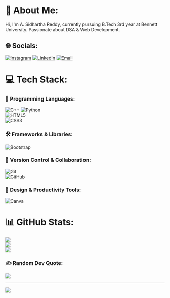 # 💫 About Me:
Hi, I'm A. Sidhartha Reddy, currently pursuing B.Tech 3rd year at Bennett University. Passionate about DSA & Web Development.

## 🌐 Socials:
[![Instagram](https://img.shields.io/badge/Instagram-%23E4405F.svg?logo=Instagram&logoColor=white)](https://www.instagram.com/sidhartha_reddy_24/) 
[![LinkedIn](https://img.shields.io/badge/LinkedIn-%230077B5.svg?logo=linkedin&logoColor=white)](https://www.linkedin.com/in/sidhartha-reddy-a3b0b325b/) 
[![Email](https://img.shields.io/badge/Email-D14836?logo=gmail&logoColor=white)](mailto:sidharthareddy246@gmail.com) 

# 💻 Tech Stack:
### 🚀 Programming Languages:
![C++](https://img.shields.io/badge/c++-%2300599C.svg?style=for-the-badge&logo=c%2B%2B&logoColor=white) 
![Python](https://img.shields.io/badge/python-3670A0?style=for-the-badge&logo=python&logoColor=ffdd54)  
![HTML5](https://img.shields.io/badge/html5-%23E34F26.svg?style=for-the-badge&logo=html5&logoColor=white)  
![CSS3](https://img.shields.io/badge/css3-%231572B6.svg?style=for-the-badge&logo=css3&logoColor=white)  

### 🛠️ Frameworks & Libraries:
![Bootstrap](https://img.shields.io/badge/bootstrap-%238511FA.svg?style=for-the-badge&logo=bootstrap&logoColor=white)  

### 🔧 Version Control & Collaboration:
![Git](https://img.shields.io/badge/git-%23F05033.svg?style=for-the-badge&logo=git&logoColor=white)  
![GitHub](https://img.shields.io/badge/github-%23121011.svg?style=for-the-badge&logo=github&logoColor=white)  

### 🎨 Design & Productivity Tools:
![Canva](https://img.shields.io/badge/Canva-%2300C4CC.svg?style=for-the-badge&logo=Canva&logoColor=white)  

# 📊 GitHub Stats:
![](https://github-readme-stats.vercel.app/api?username=SidharthaReddy07&theme=dark&hide_border=true&include_all_commits=true&count_private=false)<br/>
![](https://nirzak-streak-stats.vercel.app/?user=SidharthaReddy07&theme=dark&hide_border=true)<br/>
![](https://github-readme-stats.vercel.app/api/top-langs/?username=SidharthaReddy07&theme=dark&hide_border=true&include_all_commits=true&count_private=false&layout=compact)

### ✍️ Random Dev Quote:
![](https://quotes-github-readme.vercel.app/api?type=horizontal&theme=light)

---
[![](https://visitcount.itsvg.in/api?id=SidharthaReddy07&icon=0&color=0)](https://visitcount.itsvg.in)

